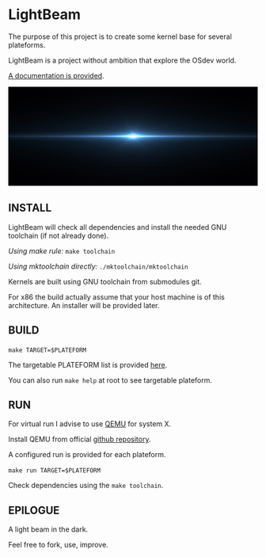 # LightBeam

The purpose of this project is to create some kernel base for several plateforms.

LightBeam is a project without ambition that explore the OSdev world.

[A documentation is provided](doc/tree.md).

<img src="doc/lightbeam.jpg" width="600" height="200">

## INSTALL

LightBeam will check all dependencies and install the needed GNU toolchain (if not already done).

_Using make rule:_ `make toolchain`

_Using mktoolchain directly:_ `./mktoolchain/mktoolchain`

Kernels are built using GNU toolchain from submodules git.

For x86 the build actually assume that your host machine is of this architecture. An installer will be provided later.

## BUILD

`make TARGET=$PLATEFORM`

The targetable PLATEFORM list is provided [here](src/target/README.md).

You can also run `make help` at root to see targetable plateform.


## RUN

For virtual run I advise to use [QEMU](https://www.qemu.org/docs/master/qemu-doc.html) for system X.

Install QEMU from official [github repository](https://github.com/qemu/qemu).

A configured run is provided for each plateform.

`make run TARGET=$PLATEFORM`

Check dependencies using the `make toolchain`.


## EPILOGUE

A light beam in the dark.

Feel free to fork, use, improve. 